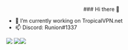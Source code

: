 <p align="center">
### Hi there 👋

- 🔭 I’m currently working on TropicalVPN.net
- 📫 Discord: Runion#1337

<img src="https://github-readme-streak-stats.herokuapp.com/?user=Runion1337&theme=dark"></img>
<img src="https://github-readme-stats.vercel.app/api?username=runion1337&layout=compact&theme=dark"></img><img src="https://github-readme-stats.vercel.app/api/top-langs/?username=runion1337&layout=compact&theme=dark"></img>
</p>
